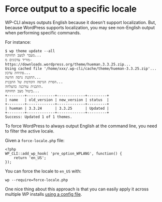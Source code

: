 # Force output to a specific locale

WP-CLI always outputs English because it doesn't support localization. But, because WordPress supports localization, you may see non-English output when performing specific commands.

For instance:

    $ wp theme update --all
    מעבר למצב תחזוקה...
    מוריד עדכונים מ-https://downloads.wordpress.org/theme/hueman.3.3.25.zip...
    Using cached file '/home/xxx/.wp-cli/cache/theme/hueman-3.3.25.zip'...
    פתיחת עדכון...
    התקנת גרסה חדשה...
    הסרת הגרסה הקודמת של התבנית...
    התבנית עודכנה בהצלחה.
    ביטול מצב תחזוקה...
    +--------+-------------+-------------+---------+
    | name   | old_version | new_version | status  |
    +--------+-------------+-------------+---------+
    | hueman | 3.3.24      | 3.3.25      | Updated |
    +--------+-------------+-------------+---------+
    Success: Updated 1 of 1 themes.

To force WordPress to always output English at the command line, you need to filter the active locale.

Given a `force-locale.php` file:

    <?php
    WP_CLI::add_wp_hook( 'pre_option_WPLANG', function() {
	    return 'en_US';
    });

You can force the locale to `en_US` with:

    wp --require=force-locale.php

One nice thing about this approach is that you can easily apply it across multiple WP installs [using a config file](https://make.wordpress.org/cli/handbook/config/#config-files).
